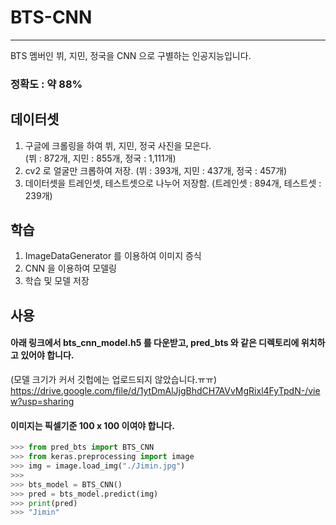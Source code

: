 # BTS-CNN
-----------------------
BTS 멤버인 뷔, 지민, 정국을 CNN 으로 구별하는 인공지능입니다.

### 정확도 : 약 88%

데이터셋
--------
1. 구글에 크롤링을 하여 뷔, 지민, 정국 사진을 모은다.  
(뷔 : 872개, 지민 : 855개, 정국 : 1,111개)  
2. cv2 로 얼굴만 크롭하여 저장.
(뷔 : 393개, 지민 : 437개, 정국 : 457개)  
3. 데이터셋을 트레인셋, 테스트셋으로 나누어 저장함.
(트레인셋 : 894개, 테스트셋 : 239개)

학습
---------
1. ImageDataGenerator 를 이용하여 이미지 증식
2. CNN 을 이용하여 모델링
3. 학습 및 모델 저장

사용
-----------
#### 아래 링크에서 bts_cnn_model.h5 를 다운받고, pred_bts 와 같은 디렉토리에 위치하고 있어야 합니다.  
(모델 크기가 커서 깃헙에는 업로드되지 않았습니다.ㅠㅠ)  
https://drive.google.com/file/d/1ytDmAlJjgBhdCH7AVvMgRixl4FyTpdN-/view?usp=sharing

#### 이미지는 픽셀기준 100 x 100 이여야 합니다.

``` python
>>> from pred_bts import BTS_CNN
>>> from keras.preprocessing import image
>>> img = image.load_img("./Jimin.jpg")
>>>
>>> bts_model = BTS_CNN()
>>> pred = bts_model.predict(img)
>>> print(pred)
>>> "Jimin"
```
